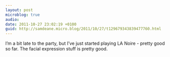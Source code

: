 ```yaml
---
layout: post
microblog: true
audio: 
date: 2011-10-27 23:02:19 +0100
guid: http://samdeane.micro.blog/2011/10/27/t129679343839477760.html
---
```

I’m a bit late to the party, but I’ve just started playing LA Noire - pretty good so far. The facial expression stuff is pretty good.
